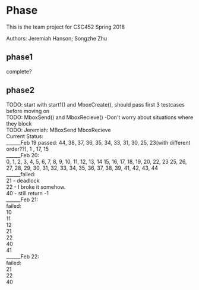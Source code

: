 # Phase
This is the team project for CSC452 Spring 2018 <br />

Authors: Jeremiah Hanson;
         Songzhe Zhu<br />


## phase1
complete?<br />

## phase2
TODO: start with start1() and MboxCreate(), should pass first 3 testcases before moving on<br />
TODO: MboxSend() and MboxRecieve()
			-Don't worry about situations where they block<br />
TODO: Jeremiah: MBoxSend MboxRecieve <br />
Current Status: <br />
______Feb 19 passed: 44, 38, 37, 36, 35, 34, 33, 31, 30, 25, 23(with different order??), 1 , 17, 15<br />
______Feb 20: <br />0, 1, 2, 3, 4, 5, 6, 7, 8, 9, 10, 11, 12, 13, 14 15, 16, 17, 18, 19, 20, 22, 23
	25, 26, 27, 28, 29, 30, 31, 32, 33, 34, 35, 36, 37, 38, 39, 41, 42, 43, 44<br />
______failed:<br /> 
				21 - deadlock<br />
				22 - I broke it somehow.<br />
				40 - still return -1<br />
______Feb 21:<br /> failed:<br /> 10<br />11<br />12<br />21<br />22<br />40<br />41<br />
______Feb 22:<br /> failed:<br /> 21<br />22<br /> 40<br />
